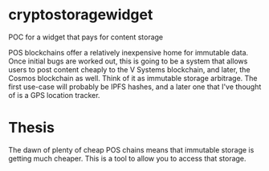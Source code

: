 # cryptostoragewidget
POC for a widget that pays for content storage 

POS blockchains offer a relatively inexpensive home for immutable data.  Once initial bugs are worked out, this is going to be a system that allows users to post content cheaply to the V Systems blockchain, and later, the Cosmos blockchain as well.  Think of it as immutable storage arbitrage.  The first use-case will probably be IPFS hashes, and a later one that I've thought of is a GPS location tracker.  

# Thesis
The dawn of plenty of cheap POS chains means that immutable storage is getting much cheaper.  This is a tool to allow you to access that storage.  
